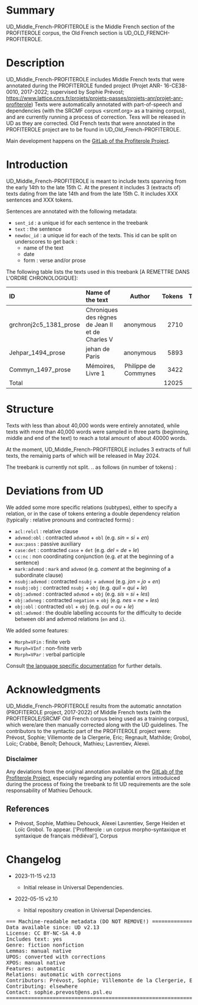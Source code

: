 # Summary

UD_Middle_French-PROFITEROLE is the Middle French section of the PROFITEROLE corpus, the Old French section is UD_OLD_FRENCH-PROFITEROLE.

# Description

UD_Middle_French-PROFITEROLE includes Middle French texts that were annotated during the PROFITEROLE funded project (Projet ANR- 16-CE38-0010, 2017-2022; supervised by Sophie Prévost; https://www.lattice.cnrs.fr/projets/projets-passes/projets-anr/projet-anr-profiterole)
Texts were automatically annotated with part-of-speech and dependencies (with the SRCMF corpus <srcmf.org> as a training corpus), and are currently running a process of correction. 
Texs will be released in UD as they are corrected.
Old French texts that were annotated in the PROFITEROLE project are to be found in UD_Old_French-PROFITEROLE.

Main development happens on the [GitLab of the Profiterole Project](https://gitlab.huma-num.fr/profiterole/srcmf-ud).

# Introduction

UD_Middle_French-PROFITEROLE is meant to include texts spanning from the early 14th to the late 15th C. 
At the present it includes 3 (extracts of) texts dating from the late 14th and from the late 15th C. 
It includes XXX sentences and XXX tokens.

Sentences are annotated with the following metadata:

- `sent_id` : a unique id for each sentence in the treebank
- `text` : the sentence
- `newdoc_id` : a unique id for each of the texts. This id can be split on underscores to get back :
  - name of the text
  - date
  - form : verse and/or prose


The following table lists the texts used in this treebank [A REMETTRE DANS L'ORDRE CHRONOLOGIQUE]:

| ID                            | Name of the text       |       Author        | Tokens | Trees |
| :---------------------------- | :--------------------- | :-----------------: | -----: | ----: |
| grchronj2c5_1381_prose        | Chroniques des règnes de Jean II et de Charles V|      anonymous      | 2710 | 103 |
| Jehpar_1494_prose             | jehan de Paris         |      anonymous        | 5893 | 291 |
| Commyn_1497_prose             | Mémoires, Livre 1      |  Philippe de Commynes | 3422 | 118 |
| Total                         |                        |                       | 12025 | 512 |

# Structure

Texts with less than about 40,000 words were entirely annotated, while texts
with more than 40,000 words were sampled in three parts (beginning, middle and end of the text) to
reach a total amount of about 40000 words.

At the moment, UD_Middle_French-PROFITEROLE includes 3 extracts of full texts, the remainig parts of which will be released in May 2024.

The treebank is currently not split.
.. as follows (in number of tokens) :
# Deviations from UD

We added some more specific relations (subtypes), either to specify a relation, or in the case of tokens entering a double dependency relation (typically : relative pronouns and  contracted forms) :

- `acl:relcl` : relative clause
- `advmod:obl` : contracted `advmod` + `obl` (e.g. _sin_ = _si_ + _en_)
- `aux:pass` : passive auxiliary
- `case:det` : contracted `case` + `det` (e.g. _del_ = _de_ + _le_)
- `cc:nc` : non coordinating conjunction (e.g. _et_ at the beginning of a sentence)
- `mark:advmod` : `mark` and `advmod` (e.g. _coment_ at the beginning of a subordinate clause)
- `nsubj:advmod` : contracted `nsubj` + `advmod` (e.g. _jon_ = _jo_ + _en_)
- `nsubj:obj` : contracted `nsubj` + `obj` (e.g. _quil_ = _qui_ + _le_)
- `obj:advmod` : contracted `advmod` + `obj` (e.g. _sis_ = _si_ + _les_)
- `obj:advneg` : contracted `negation` + `obj` (e.g. _nes_ = _ne_ + _les_)
- `obj:obl` : contracted `obl` + `obj` (e.g. _oul_ = _ou_ + _le_)
- `obl:advmod` : the double labelling accounts for the difficulty to decide between obl and advmod
  relations (`en` and `i`).

We added some features:

- `Morph=VFin` : finite verb
- `Morph=VInf` : non-finite verb
- `Morph=VPar` : verbal participle

Consult [the language specific documentation](http://universaldependencies.org/fro/dep/index.html)
for further details.

# Acknowledgments

UD_Middle_French-PROFITEROLE results from the automatic annotation (PROFITEROLE project, 2017-2022) of Middle French texts (with the PROFITEROLE/SRCMF Old French corpus being used as a training corpus), which were/are then manually corrected along with the UD guidelines. 
The contributors to the syntactic part of the PROFITEROLE project were: Prévost, Sophie; Villemonte de la Clergerie, Eric; Regnault, Mathilde; Grobol, Loïc; Crabbé, Benoît; Dehouck, Mathieu; Lavrentiev, Alexei.

### Disclaimer

Any deviations from the original annotation available on the [GitLab of the Profiterole Project](https://gitlab.huma-num.fr/profiterole/srcmf-ud), especially regarding any potential errors introduiced during the process of fixing the treebank to fit UD requirements are the sole responsability of Mathieu Dehouck.

## References

- Prévost, Sophie, Mathieu Dehouck, Alexei Lavrentiev, Serge Heiden et Loïc Grobol. To appear. ['Profiterole : un corpus morpho-syntaxique et syntaxique de français médiéval'], Corpus


# Changelog

* 2023-11-15 v2.13
  * Initial release in Universal Dependencies.

* 2022-05-15 v2.10
  * Initial repository creation in Universal Dependencies.


<pre>
=== Machine-readable metadata (DO NOT REMOVE!) ================================
Data available since: UD v2.13
License: CC BY-NC-SA 4.0
Includes text: yes
Genre: fiction nonfiction
Lemmas: manual native
UPOS: converted with corrections
XPOS: manual native
Features: automatic
Relations: automatic with corrections
Contributors: Prévost, Sophie; Villemonte de la Clergerie, Eric; Regnault, Mathilde; Grobol, Loïc; Crabbé, Benoît; Dehouck, Mathieu; Lavrentiev, Alexei.
Contributing: elsewhere
Contact: sophie.prevost@ens.psl.eu
===============================================================================
</pre>
